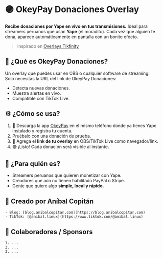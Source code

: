 # 🟣 OkeyPay Donaciones Overlay

**Recibe donaciones por Yape en vivo en tus transmisiones.**
Ideal para streamers peruanos que usan **Yape** (el moradito). Cada vez que alguien te dona, aparece automáticamente en pantalla con un bonito efecto.
> Inspirado en [Overlays Tikfinity](https://tikfinity.zerody.one/#obsoverlays)

## 🚀 ¿Qué es OkeyPay Donaciones?

Un overlay que puedes usar en OBS o cualquier software de streaming.
Solo necesitas la URL del link de OkeyPay Donaciones:

- Detecta nuevas donaciones.
- Muestra alertas en vivo.
- Compatible con TikTok Live.

## ⚙️ ¿Cómo se usa?

1. 📱 Descarga la app [OkeyPay](https://okeypay.anibalcopitan.com) en el mismo teléfono donde ya tienes Yape instalado y registra tu cuenta.
2. Pruébalo con una donación de prueba.
3. 🎥 Agrega el **link de tu overlay** en OBS/TikTok Live como navegador/link.
4. 🟣 ¡Listo! Cada donación será visible al instante.

## 🧠 ¿Para quién es?

- Streamers peruanos que quieren monetizar con Yape.
- Creadores que aún no tienen habilitado PayPal o Stripe.
- Gente que quiere algo **simple, local y rápido.**

## 👤 Creado por Aníbal Copitán

    - Blog: [blog.anibalcopitan.com](https://blog.anibalcopitan.com)
    · TikTok: [@anibal.linux](https://www.tiktok.com/@anibal.linux)

## 🤝 Colaboradores / Sponsors

    1. ...
    2. ...
    3. ...
